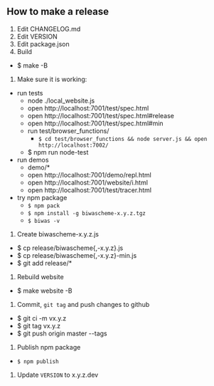 ## How to make a release

1. Edit CHANGELOG.md
1. Edit VERSION
1. Edit package.json
1. Build
  - $ make -B
1. Make sure it is working:
  - run tests
    - node ./local_website.js
    - open http://localhost:7001/test/spec.html
    - open http://localhost:7001/test/spec.html#release
    - open http://localhost:7001/test/spec.html#min
    - run test/browser_functions/
      - `$ cd test/browser_functions && node server.js && open http://localhost:7002/`
    - $ npm run node-test
  - run demos
    - demo/*
    - open http://localhost:7001/demo/repl.html
    - open http://localhost:7001/website/i.html
    - open http://localhost:7001/test/tracer.html
  - try npm package
    - `$ npm pack`
    - `$ npm install -g biwascheme-x.y.z.tgz`
    - `$ biwas -v`
1. Create biwascheme-x.y.z.js
  - $ cp release/biwascheme{,-x.y.z}.js
  - $ cp release/biwascheme{,-x.y.z}-min.js
  - $ git add release/*
1. Rebuild website
  - $ make website -B
1. Commit, `git tag` and push changes to github
  - $ git ci -m vx.y.z
  - $ git tag vx.y.z
  - $ git push origin master --tags
1. Publish npm package
  - `$ npm publish`
1. Update `VERSION` to x.y.z.dev
